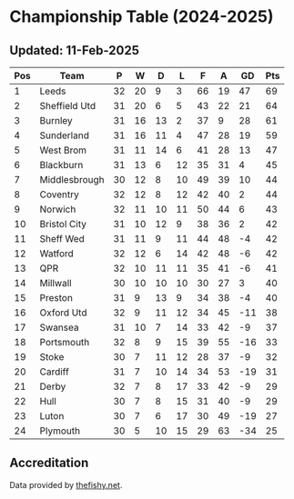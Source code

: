 # Championship Table (2024-2025)
## Updated: 11-Feb-2025

| Pos | Team | P | W | D | L | F | A | GD | Pts |
| --- | --- | --- | --- | --- | --- | --- | --- | --- | --- |
| 1 | Leeds | 32 | 20 | 9 | 3 | 66 | 19 | 47 | 69 |
| 2 | Sheffield Utd | 31 | 20 | 6 | 5 | 43 | 22 | 21 | 64 |
| 3 | Burnley | 31 | 16 | 13 | 2 | 37 | 9 | 28 | 61 |
| 4 | Sunderland | 31 | 16 | 11 | 4 | 47 | 28 | 19 | 59 |
| 5 | West Brom | 31 | 11 | 14 | 6 | 41 | 28 | 13 | 47 |
| 6 | Blackburn | 31 | 13 | 6 | 12 | 35 | 31 | 4 | 45 |
| 7 | Middlesbrough | 30 | 12 | 8 | 10 | 49 | 39 | 10 | 44 |
| 8 | Coventry | 32 | 12 | 8 | 12 | 42 | 40 | 2 | 44 |
| 9 | Norwich | 32 | 11 | 10 | 11 | 50 | 44 | 6 | 43 |
| 10 | Bristol City | 31 | 10 | 12 | 9 | 38 | 36 | 2 | 42 |
| 11 | Sheff Wed | 31 | 11 | 9 | 11 | 44 | 48 | -4 | 42 |
| 12 | Watford | 32 | 12 | 6 | 14 | 42 | 48 | -6 | 42 |
| 13 | QPR | 32 | 10 | 11 | 11 | 35 | 41 | -6 | 41 |
| 14 | Millwall | 30 | 10 | 10 | 10 | 30 | 27 | 3 | 40 |
| 15 | Preston | 31 | 9 | 13 | 9 | 34 | 38 | -4 | 40 |
| 16 | Oxford Utd | 32 | 9 | 11 | 12 | 34 | 45 | -11 | 38 |
| 17 | Swansea | 31 | 10 | 7 | 14 | 33 | 42 | -9 | 37 |
| 18 | Portsmouth | 32 | 8 | 9 | 15 | 39 | 55 | -16 | 33 |
| 19 | Stoke | 30 | 7 | 11 | 12 | 28 | 37 | -9 | 32 |
| 20 | Cardiff | 31 | 7 | 10 | 14 | 34 | 53 | -19 | 31 |
| 21 | Derby | 32 | 7 | 8 | 17 | 33 | 42 | -9 | 29 |
| 22 | Hull | 30 | 7 | 8 | 15 | 31 | 40 | -9 | 29 |
| 23 | Luton | 30 | 7 | 6 | 17 | 30 | 49 | -19 | 27 |
| 24 | Plymouth | 30 | 5 | 10 | 15 | 29 | 63 | -34 | 25 |

## Accreditation 

Data provided by [thefishy.net](https://www.thefishy.net/).